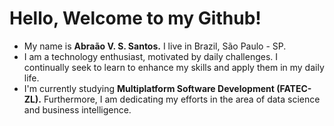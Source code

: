 # Hello, Welcome to my Github!
- My name is __Abraão V. S. Santos.__ I live in Brazil, São Paulo - SP.
- I am a technology enthusiast, motivated by daily challenges. I continually seek to learn to enhance my skills and apply them in my daily life.
- I'm currently studying __Multiplatform Software Development (FATEC-ZL).__ Furthermore, I am dedicating my efforts in the area of ​​data science and business intelligence.
          

